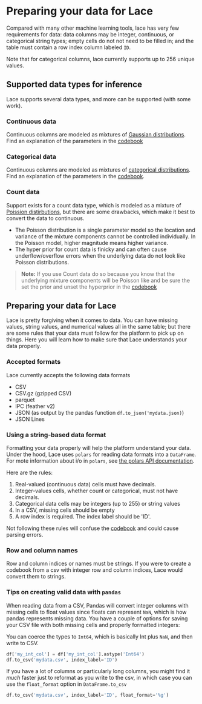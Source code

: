 # Preparing your data for Lace

Compared with many other machine learning tools, lace has very few requirements
for data: data columns may be integer, continuous, or categorical string types;
empty cells do not not need to be filled in; and the table must contain a row
index column labeled `ID`.

Note that for categorical columns, lace currently supports up to 256 unique
values.

## Supported data types for inference

Lace supports several data types, and more can be supported (with some work).

### Continuous data

Continuous columns are modeled as mixtures of [Gaussian
distributions](https://en.wikipedia.org/wiki/Normal_distribution). Find an
explanation of the parameters in the [codebook](/codebook-ref.md#continuous)

### Categorical data

Continuous columns are modeled as mixtures of [categorical
distributions](https://en.wikipedia.org/wiki/Categorical_distribution). Find an
explanation of the parameters in the [codebook](/codebook-ref.md#categorical). 

### Count data

Support exists for a count data type, which is modeled as a mixture of
[Poission distirbutions](https://en.wikipedia.org/wiki/Poisson_distribution),
but there are some drawbacks, which make it best to convert the data to
continuous.

- The Poisson distribution is a single parameter model so the location and
    variance of the mixture components cannot be controlled individually. In
    the Poisson model, higher magnitude means higher variance.
- The hyper prior for count data is finicky and can often cause
    underflow/overflow errors when the underlying data do not look like Poisson
    distributions.

> **Note:** If you use Count data do so because you know that the underlying
> mixture components will be Poisson like and be sure the set the prior and
> unset the hyperprior in the [codebook](/codebook-ref.md)

## Preparing your data for Lace

Lace is pretty forgiving when it comes to data. You can have missing values,
string values, and numerical values all in the same table; but there are some
rules that your data must follow for the platform to pick up on things. Here
you will learn how to make sure that Lace understands your data properly.

### Accepted formats

Lace currently accepts the following data formats
- CSV
- CSV.gz (gzipped CSV)
- parquet
- IPC (feather v2)
- JSON (as output by the pandas function `df.to_json('mydata.json)`)
- JSON Lines

### Using a string-based data format

Formatting your data properly will help the platform understand your data.
Under the hood, Lace uses `polars` for reading data formats into a `DataFrame`.
For mote information about i/o in `polars`, see [the polars API
documentation](https://pola-rs.github.io/polars/py-polars/html/reference/io.html).

Here are the rules:

1. Real-valued (continuous data) cells must have decimals.
2. Integer-values cells, whether count or categorical, must not have decimals.
3. Categorical data cells may be integers (up to 255) or string values
4. In a CSV, missing cells should be empty
5. A row index is required. The index label should be 'ID'.

Not following these rules will confuse the [codebook](/basics/codebook) and
could cause parsing errors.

### Row and column names

Row and column indices or names must be strings. If you were to create a
codebook from a csv with integer row and column indices, Lace would convert
them to strings.

### Tips on creating valid data with `pandas`

When reading data from a CSV, Pandas will convert integer columns with missing
cells to float values since floats can represent `NaN`, which is how pandas
represents missing data. You have a couple of options for saving your CSV file
with both missing cells and properly formatted integers:

You can coerce the types to `Int64`, which is basically Int plus `NaN`, and
then write to CSV.

```python
df['my_int_col'] = df['my_int_col'].astype('Int64')
df.to_csv('mydata.csv', index_label='ID')
```

If you have a lot of columns or particularly long columns, you might find it
_much_ faster just to reformat as you write to the csv, in which case you can
use the `float_format` option in `DataFrame.to_csv`

```python
df.to_csv('mydata.csv', index_label='ID', float_format='%g')
```
